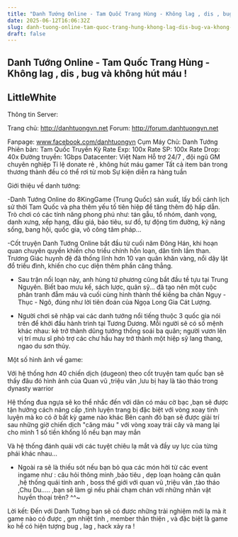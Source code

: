 ```yaml
---
title: "Danh Tướng Online - Tam Quốc Trang Hùng - Không lag , dis , bug và không hút máu !"
date: 2025-06-12T16:06:32Z
slug: danh-tuong-online-tam-quoc-trang-hung-khong-lag-dis-bug-va-khong-hut-mau
draft: false
---
```


## Danh Tướng Online - Tam Quốc Trang Hùng - Không lag , dis , bug và không hút máu !

## LittleWhite

​Thông tin Server:



Trang chủ: http://danhtuongvn.net
Forum: http://forum.danhtuongvn.net

Fanpage: www.facebook.com/danhtuongvn
Cụm Máy Chủ: Danh Tướng
Phiên bản: Tam Quốc Truyền Kỳ
Rate Exp: 100x
Rate SP: 100x
Rate Drop: 40x
Đường truyền: 1Gbps
Datacenter: Việt Nam 
Hỗ trợ 24/7 , đội ngũ GM chuyên nghiệp 
Tỉ lệ donate rẻ , không hút máu gamer 
Tất cả item bán trong thương thành đều có thể rơi từ mob 
Sự kiện diễn ra hàng tuần
 

Giới thiệu về danh tướng: 

-Danh Tướng Online do 8KingGame (Trung Quốc) sản xuất, lấy bối cảnh lịch sử thời Tam Quốc và pha thêm yếu tố tiên hiệp để tăng thêm độ hấp dẫn. Trò chơi có các tính năng phong phú như: tán gẫu, tổ nhóm, danh vọng, danh xưng, xếp hạng, đấu giá, bảo tiêu, sư đồ, tự động tìm đường, kỹ năng sống, bang hội, quốc gia, võ công tâm pháp...

-Cốt truyện Danh Tướng Online bắt đầu từ cuối năm Đông Hán, khi hoạn quan chuyên quyền khiến cho triều chính hỗn loạn, dân tình lầm than. Trương Giác huynh đệ đã thống lĩnh hơn 10 vạn quân khăn vàng, nổi dậy lật đổ triều đình, khiến cho cục diện thêm phần căng thẳng.

- Sau trận nổi loạn này, anh hùng tứ phương cũng bắt đầu tề tựu tại Trung Nguyên. Biết bao mưu kế, sách lược, quân sỹ... đã tạo nên một cuộc phân tranh đẫm máu và cuối cùng hình thành thế kiềng ba chân Ngụy - Thục - Ngô, đúng như lời tiên đoán của Ngọa Long Gia Cát Lượng.

- Người chơi sẽ nhập vai các danh tướng nổi tiếng thuộc 3 quốc gia nói trên để khởi đầu hành trình tại Tương Dương. Mỗi người sẽ có số mệnh khác nhau: kẻ trở thành dũng tướng thống soái ba quân; người vươn lên vị trí mưu sĩ phò trợ các chư hầu hay trở thành một hiệp sỹ lang thang, ngao du sơn thủy.


Một số hình ảnh về game:

Với hệ thống hơn 40 chiến dịch (dugeon) theo cốt truyện tam quốc bạn sẽ thấy đâu đó hình ảnh của Quan vũ ,triệu vân ,lưu bị hay là tào tháo trong dynasty warrior 


 Hệ thống đua ngựa sẽ ko thể nhắc đến với dân có máu cờ bạc ,bạn sẽ được tận hưởng cách nâng cấp ,tinh luyện trang bị đặc biệt với vòng xoay tinh luyện mà ko có ở bất kỳ game nào khác 
Bên cạnh đó bạn sẽ được giải trí sau những giờ chiến dịch "căng máu " với vòng xoay trái cây và mang lại cho mình 1 số tiền khổng lồ nếu bạn may mắn 





Và hệ thống đánh quái với các tuyệt chiêu lạ mắt và đầy uy lực của từng phái khác nhau...


 - Ngoài ra sẽ là thiếu sót nếu bạn bỏ qua các món hời từ các event ingame như : câu hỏi thông minh ,bảo tiêu , dẹp loạn hoàng cân quân ,hệ thống quái tinh anh , boss thế giới với quan vũ ,triệu vân ,tào tháo ,Chu Du..... ,bạn sẽ làm gì nếu phải chạm chán với những nhân vật huyền thoại trên? ^^~ 


Lời kết: Đến với Danh Tướng bạn sẽ có được những trải nghiệm mới lạ mà ít game nào có được , gm nhiệt tình , member thân thiện , và đặc biệt là game ko hề có hiện tượng bug , lag , hack xảy ra !